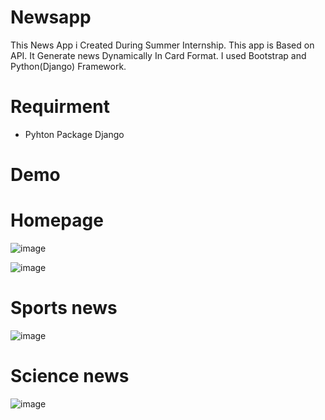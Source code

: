 # Newsapp
This News App i Created During Summer Internship.
This app is Based on API. It Generate news Dynamically In Card Format.
I used Bootstrap and Python(Django) Framework.

# Requirment
- Pyhton Package Django 

# Demo
# Homepage

![image](https://user-images.githubusercontent.com/76033628/178129147-d3f92abf-7caa-4b30-99c1-946cbc5a60e4.png)

![image](https://user-images.githubusercontent.com/76033628/178129152-11bf6019-cd87-4dc4-9ca7-8f284eb102bf.png)

# Sports news

![image](https://user-images.githubusercontent.com/76033628/178129215-cac66997-9932-47a6-b91b-1a8c90a67ae8.png)


# Science news

![image](https://user-images.githubusercontent.com/76033628/178129222-cb01985a-c5de-456b-a4da-e76047740deb.png)


